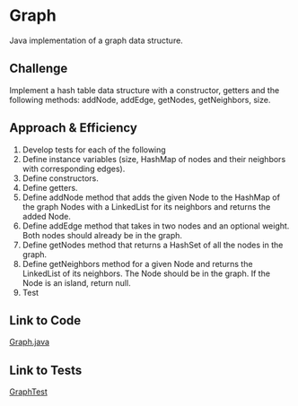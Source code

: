 # Graph
Java implementation of a graph data structure.

## Challenge
Implement a hash table data structure with a constructor, getters and the following methods: addNode, addEdge, getNodes, getNeighbors, size.

## Approach & Efficiency
1. Develop tests for each of the following
2. Define instance variables (size, HashMap of nodes and their neighbors with corresponding edges).
3. Define constructors.
4. Define getters.
5. Define addNode method that adds the given Node to the HashMap of the graph Nodes with a LinkedList for its neighbors and returns the added Node.
6. Define addEdge method that takes in two nodes and an optional weight. Both nodes should already be in the graph.
7. Define getNodes method that returns a HashSet of all the nodes in the graph.
8. Define getNeighbors method for a given Node and returns the LinkedList of its neighbors. The Node should be in the graph. If the Node is an island, return null.
9. Test

## Link to Code
[Graph.java](../src/main/java/code401Challenges/graph/Graph.java)

## Link to Tests
[GraphTest](../src/test/java/code401Challenges/graph/GraphTest.java)
